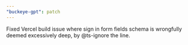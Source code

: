 ```yaml
---
"buckeye-gpt": patch
---
```


Fixed Vercel build issue where sign in form fields schema is wrongfully deemed excessively deep, by @ts-ignore the line.
